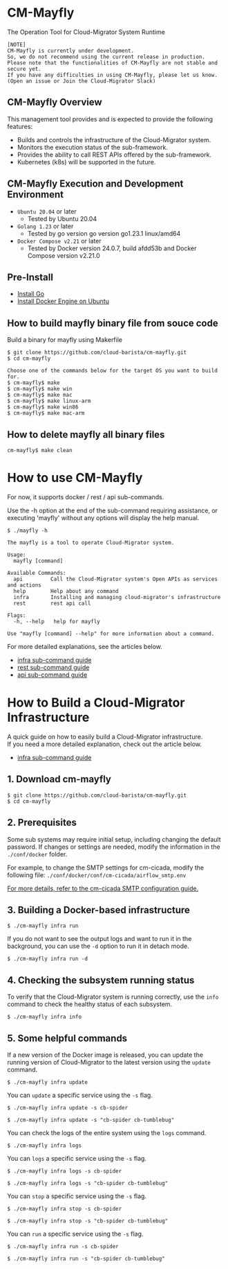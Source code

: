 # CM-Mayfly
The Operation Tool for Cloud-Migrator System Runtime

```
[NOTE]
CM-Mayfly is currently under development.
So, we do not recommend using the current release in production.
Please note that the functionalities of CM-Mayfly are not stable and secure yet.
If you have any difficulties in using CM-Mayfly, please let us know.
(Open an issue or Join the Cloud-Migrator Slack)
```

## CM-Mayfly Overview
This management tool provides and is expected to provide the following features:
- Builds and controls the infrastructure of the Cloud-Migrator system.
- Monitors the execution status of the sub-framework.
- Provides the ability to call REST APIs offered by the sub-framework.
- Kubernetes (k8s) will be supported in the future.


## CM-Mayfly Execution and Development Environment
- `Ubuntu 20.04` or later
  - Tested by Ubuntu 20.04
- `Golang 1.23` or later
  - Tested by go version go version go1.23.1 linux/amd64
- `Docker Compose v2.21` or later
  - Tested by Docker version 24.0.7, build afdd53b and Docker Compose version v2.21.0


## Pre-Install
- [Install Go](https://golang.org/doc/install)
- [Install Docker Engine on Ubuntu](https://docs.docker.com/engine/install/ubuntu/)


## How to build mayfly binary file from souce code
Build a binary for mayfly using Makerfile
```Shell
$ git clone https://github.com/cloud-barista/cm-mayfly.git
$ cd cm-mayfly

Choose one of the commands below for the target OS you want to build for.
$ cm-mayfly$ make
$ cm-mayfly$ make win
$ cm-mayfly$ make mac
$ cm-mayfly$ make linux-arm
$ cm-mayfly$ make win86
$ cm-mayfly$ make mac-arm
```

## How to delete mayfly all binary files
```Shell
cm-mayfly$ make clean
```


# How to use CM-Mayfly
For now, it supports docker / rest / api sub-commands.   

Use the -h option at the end of the sub-command requiring assistance, or executing 'mayfly' without any options will display the help manual.   

```
$ ./mayfly -h

The mayfly is a tool to operate Cloud-Migrator system.

Usage:
  mayfly [command]

Available Commands:
  api         Call the Cloud-Migrator system's Open APIs as services and actions
  help        Help about any command
  infra       Installing and managing cloud-migrator's infrastructure
  rest        rest api call

Flags:
  -h, --help   help for mayfly

Use "mayfly [command] --help" for more information about a command.
```

For more detailed explanations, see the articles below.   
- [infra sub-command guide](https://github.com/cloud-barista/cm-mayfly/blob/main/docs/cb-mayfly-docker-compose-mode.md)
- [rest sub-command guide](https://github.com/cloud-barista/cm-mayfly/blob/main/docs/cb-mayfly-rest.md)
- [api sub-command guide](https://github.com/cloud-barista/cm-mayfly/blob/main/docs/cb-mayfly-api.md)


# How to Build a Cloud-Migrator Infrastructure
A quick guide on how to easily build a Cloud-Migrator infrastructure.   
If you need a more detailed explanation, check out the article below.   
- [infra sub-command guide](https://github.com/cloud-barista/cm-mayfly/blob/main/docs/cb-mayfly-docker-compose-mode.md)


## 1. Download cm-mayfly
```
$ git clone https://github.com/cloud-barista/cm-mayfly.git
$ cd cm-mayfly
```

## 2. Prerequisites
Some sub systems may require initial setup, including changing the default password. If changes or settings are needed, modify the information in the `./conf/docker` folder.

For example, to change the SMTP settings for cm-cicada, modify the following file:
`./conf/docker/conf/cm-cicada/airflow_smtp.env`

[For more details, refer to the cm-cicada SMTP configuration guide.](https://github.com/cloud-barista/cm-cicada?tab=readme-ov-file#smtp)

<!--
### mc-datamanager
The `mc-data-manager` subsystem `requires authentication information to use CSP`. Currently, only the configuration method using the `profile.json file` is supported. Therefore, if you wish to use mc-data-manager, `make sure to register the CSP-specific authentication information` in the `./conf/docker/conf/mc-data-manger/data/var/run/data-manager/profile/profile.json` file before setting up the infrastructure.   

If necessary, you can also modify the contents of the profile.json file after the infrastructure has been set up.
-->

## 3. Building a Docker-based infrastructure
```
$ ./cm-mayfly infra run
```

If you do not want to see the output logs and want to run it in the background, you can use the `-d` option to run it in detach mode.
```
$ ./cm-mayfly infra run -d
```

## 4. Checking the subsystem running status
To verify that the Cloud-Migrator system is running correctly, use the `info` command to check the healthy status of each subsystem.
```
$ ./cm-mayfly infra info
```

## 5. Some helpful commands
If a new version of the Docker image is released, you can update the running version of Cloud-Migrator to the latest version using the `update` command.
```
$ ./cm-mayfly infra update
```

You can `update` a specific service using the `-s` flag.
```
$ ./cm-mayfly infra update -s cb-spider
```
```
$ ./cm-mayfly infra update -s "cb-spider cb-tumblebug"
```

You can check the logs of the entire system using the `logs` command.
```
$ ./cm-mayfly infra logs
```

You can `logs` a specific service using the `-s` flag.
```
$ ./cm-mayfly infra logs -s cb-spider
```
```
$ ./cm-mayfly infra logs -s "cb-spider cb-tumblebug"
```



You can `stop` a specific service using the `-s` flag.
```
$ ./cm-mayfly infra stop -s cb-spider
```
```
$ ./cm-mayfly infra stop -s "cb-spider cb-tumblebug"
```

You can `run` a specific service using the `-s` flag.
```
$ ./cm-mayfly infra run -s cb-spider
```
```
$ ./cm-mayfly infra run -s "cb-spider cb-tumblebug"
```



<!-- 
## docker-compose.yaml
The necessary service information for the Cloud-Migrator System configuration is defined in the `cm-mayfly/conf/docker/docker-compose.yaml` file.(By default, it is set to build the desired configuration and data volume in the `conf/docker` folder.)   

If you want to change the information for each container you want to deploy, modify the `cm-mayfly/conf/docker/docker-compose.yaml` file or use the -f option.   


# docker subcommand
For now, it supports docker's run/stop/info/pull/remove commands.

Use the -h option at the end of the sub-command requiring assistance, or executing 'mayfly' without any options will display the help manual.   

```
Usage:
  mayfly infra [flags]
  mayfly infra [command]

Available Commands:
  info        Get information of Cloud-Migrator System
  pull        Pull images of Cloud-Migrator System containers
  remove      Stop and Remove Cloud-Migrator System
  run         Setup and Run Cloud-Migrator System
  stop        Stop Cloud-Migrator System

Flags:
  -h, --help   help for docker

Use "mayfly infra [command] --help" for more information about a command.
```
   
## docker subcommand examples
Simple usage examples for docker subcommand
```
 ./mayfly infra pull [-f ./conf/docker/docker-compose.yaml]   
 ./mayfly infra run [-f ./conf/docker/docker-compose.yaml]   
 ./mayfly infra info   
 ./mayfly infra stop [-f ./conf/docker/docker-compose.yaml]   
 ./mayfly infra remove [-f ./conf/docker/docker-compose.yaml] -v -i   
```


# k8s subcommand
K8S is not currently supported and will be supported in the near future.   



# rest subcommand
The rest subcommands are developed around the basic features of REST to make it easy to use the open APIs of Cloud-Migrator-related frameworks from the CLI.
For now, it supports get/post/delete/put/patch commands.

```
rest api call

Usage:
  mayfly rest [flags]
  mayfly rest [command]

Available Commands:
  delete      REST API calls with DELETE methods
  get         REST API calls with GET methods
  patch       REST API calls with PATCH methods
  post        REST API calls with POST methods
  put         REST API calls with PUT methods

Flags:
      --authScheme string   sets the auth scheme type in the HTTP request.(Exam. OAuth)(The default auth scheme is Bearer)
      --authToken string    sets the auth token of the 'Authorization' header for all HTTP requests.(The default auth scheme is 'Bearer')
  -d, --data string         Data to send to the server
  -f, --file string         Data to send to the server from file
  -I, --head                Show response headers only
  -H, --header strings      Pass custom header(s) to server
  -h, --help                help for rest
  -o, --output string       <file> Write to file instead of stdout
  -p, --password string     Password for basic authentication
  -u, --user string         Username for basic authentication
  -v, --verbose             Show more detail information

Use "mayfly rest [command] --help" for more information about a command.
```

## rest subcommand examples
Simple usage examples for rest subcommand
```
./mayfly rest get -u default -p default http://localhost:1323/tumblebug/health
./mayfly rest post https://reqres.in/api/users -d '{
                "name": "morpheus",
                "job": "leader"
        }'
```


# api subcommand
The api subcommands are developed to make it easy to use the open APIs of Cloud-Migrator-related frameworks from the CLI.

```
Call the action of the service defined in api.yaml. For example:
./mayfly api --help
./mayfly api --list
./mayfly api --service spider --list
./mayfly api --service spider --action ListCloudOS
./mayfly api --service spider --action GetCloudDriver --pathParam driver_name:AWS
./mayfly api --service spider --action GetRegionZone --pathParam region_name:ap-northeast-3 --queryString ConnectionName:aws-config01

Usage:
  mayfly api [flags]
  mayfly api [command]

Available Commands:
  tool        Swagger JSON parsing tool to assist in writing api.yaml files

Flags:
  -a, --action string        Action to perform
  -c, --config string        config file (default "./conf/api.yaml")
  -d, --data string          Data to send to the server
  -f, --file string          Data to send to the server from file
  -h, --help                 help for api
  -l, --list                 Show Service or Action list
  -m, --method string        HTTP Method
  -o, --output string        <file> Write to file instead of stdout
  -p, --pathParam string     Variable path info set "key1:value1 key2:value2" for URIs
  -q, --queryString string   Use if you have a query string to add to URIs
  -s, --service string       Service to perform
  -v, --verbose              Show more detail information

Use "mayfly api [command] --help" for more information about a command.
```

For more information, see the [API Sub Command Guide](https://github.com/cloud-barista/cm-mayfly/blob/main/docs/cb-mayfly-api.md).



## api subcommand examples
Simple usage examples for api subcommand
```
./mayfly api --help
./mayfly api --list
./mayfly api --service spider --list
./mayfly api --service spider --action ListCloudOS
./mayfly api --service spider --action GetCloudDriver --pathParam driver_name:AWS
./mayfly api --service spider --action GetRegionZone --pathParam region_name:ap-northeast-3 --queryString ConnectionName:aws-config01
```

Examples of changing REST authentication values   
Example of changing the username and password for basic authentication.   
`./mayfly api -s cm-ant -a getcostinfo --authUser=test --authPassword=test2`

Example of changing the authentication token for bearer authentication.   
`./mayfly api -s cm-ant -a getcostinfo --authToken=token`
-->